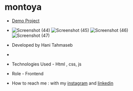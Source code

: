 # montoya

- [Demo Project](https://haniehtahmaseb.github.io/montoya/index.html)
- ![Screenshot (44)](https://github.com/user-attachments/assets/8f9207c9-292a-48e2-877a-97a178d43288)
![Screenshot (45)](https://github.com/user-attachments/assets/46c931b9-2902-4d7d-9bc3-ada1899dc1f5)
![Screenshot (46)](https://github.com/user-attachments/assets/df00fe11-14c7-4d77-8d90-7d1e744eee0f)
![Screenshot (47)](https://github.com/user-attachments/assets/23935145-8c93-4b88-bb5b-d1229adf4b73)
- Developed by Hani Tahmaseb
- 

- Technologies Used - Html , css, js

- Role - Frontend

- How to reach me : with my [instagram](https://instagram.com/haniehtahmaseb) and [linkedin](https://linkedin.com/in/hani-tahmaseb-a52212212)
